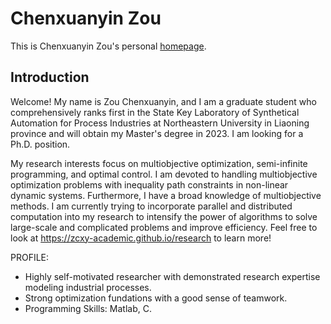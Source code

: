 # Chenxuanyin Zou
This is Chenxuanyin Zou's personal [homepage](https://zcxyacademic.com/).

## Introduction
Welcome! My name is Zou Chenxuanyin, and I am a graduate student who comprehensively ranks first in the State Key Laboratory of Synthetical Automation for Process Industries at Northeastern University in Liaoning province and will obtain my Master's degree in 2023. I am looking for a Ph.D. position.

My research interests focus on multiobjective optimization, semi-infinite programming, and optimal control. I am devoted to handling multiobjective optimization problems with inequality path constraints in non-linear dynamic systems. Furthermore, I have a broad knowledge of multiobjective methods. I am currently trying to incorporate parallel and distributed computation into my research to intensify the power of algorithms to solve large-scale and complicated problems and improve efficiency. Feel free to look at https://zcxy-academic.github.io/research to learn more!

PROFILE:
* Highly self-motivated researcher with demonstrated research expertise modeling industrial processes. 
* Strong optimization fundations with a good sense of teamwork.
* Programming Skills: Matlab, C.

